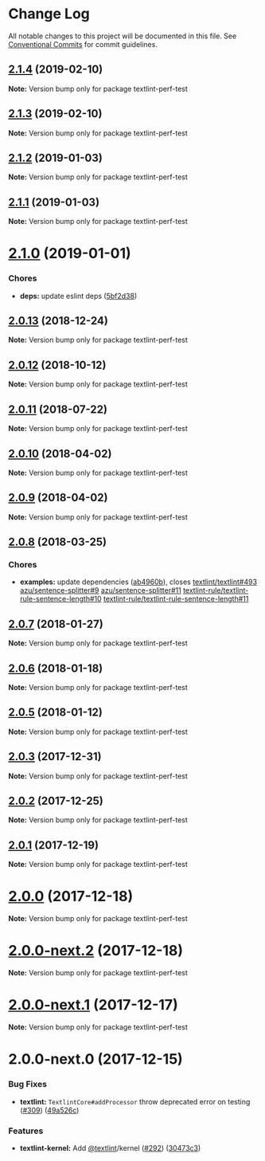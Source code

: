 # Change Log

All notable changes to this project will be documented in this file.
See [Conventional Commits](https://conventionalcommits.org) for commit guidelines.

<a name="2.1.4"></a>
## [2.1.4](https://github.com/textlint/textlint/compare/textlint-perf-test@2.1.3...textlint-perf-test@2.1.4) (2019-02-10)

**Note:** Version bump only for package textlint-perf-test





<a name="2.1.3"></a>
## [2.1.3](https://github.com/textlint/textlint/compare/textlint-perf-test@2.1.2...textlint-perf-test@2.1.3) (2019-02-10)

**Note:** Version bump only for package textlint-perf-test





<a name="2.1.2"></a>
## [2.1.2](https://github.com/textlint/textlint/compare/textlint-perf-test@2.1.1...textlint-perf-test@2.1.2) (2019-01-03)

**Note:** Version bump only for package textlint-perf-test





<a name="2.1.1"></a>
## [2.1.1](https://github.com/textlint/textlint/compare/textlint-perf-test@2.1.0...textlint-perf-test@2.1.1) (2019-01-03)

**Note:** Version bump only for package textlint-perf-test





<a name="2.1.0"></a>
# [2.1.0](https://github.com/textlint/textlint/compare/textlint-perf-test@2.0.13...textlint-perf-test@2.1.0) (2019-01-01)


### Chores

* **deps:** update eslint deps ([5bf2d38](https://github.com/textlint/textlint/commit/5bf2d38))




<a name="2.0.13"></a>
## [2.0.13](https://github.com/textlint/textlint/compare/textlint-perf-test@2.0.11...textlint-perf-test@2.0.13) (2018-12-24)




**Note:** Version bump only for package textlint-perf-test

<a name="2.0.12"></a>
## [2.0.12](https://github.com/textlint/textlint/compare/textlint-perf-test@2.0.11...textlint-perf-test@2.0.12) (2018-10-12)




**Note:** Version bump only for package textlint-perf-test

<a name="2.0.11"></a>
## [2.0.11](https://github.com/textlint/textlint/compare/textlint-perf-test@2.0.10...textlint-perf-test@2.0.11) (2018-07-22)




**Note:** Version bump only for package textlint-perf-test

<a name="2.0.10"></a>
## [2.0.10](https://github.com/textlint/textlint/compare/textlint-perf-test@2.0.9...textlint-perf-test@2.0.10) (2018-04-02)




**Note:** Version bump only for package textlint-perf-test

<a name="2.0.9"></a>
## [2.0.9](https://github.com/textlint/textlint/compare/textlint-perf-test@2.0.8...textlint-perf-test@2.0.9) (2018-04-02)




**Note:** Version bump only for package textlint-perf-test

<a name="2.0.8"></a>
## [2.0.8](https://github.com/textlint/textlint/compare/textlint-perf-test@2.0.7...textlint-perf-test@2.0.8) (2018-03-25)


### Chores

* **examples:** update dependencies ([ab4960b](https://github.com/textlint/textlint/commit/ab4960b)), closes [textlint/textlint#493](https://github.com/textlint/textlint/issues/493) [azu/sentence-splitter#9](https://github.com/azu/sentence-splitter/issues/9) [azu/sentence-splitter#11](https://github.com/azu/sentence-splitter/issues/11) [textlint-rule/textlint-rule-sentence-length#10](https://github.com/textlint-rule/textlint-rule-sentence-length/issues/10) [textlint-rule/textlint-rule-sentence-length#11](https://github.com/textlint-rule/textlint-rule-sentence-length/issues/11)




<a name="2.0.7"></a>
## [2.0.7](https://github.com/textlint/textlint/compare/textlint-perf-test@2.0.6...textlint-perf-test@2.0.7) (2018-01-27)




**Note:** Version bump only for package textlint-perf-test

<a name="2.0.6"></a>
## [2.0.6](https://github.com/textlint/textlint/compare/textlint-perf-test@2.0.5...textlint-perf-test@2.0.6) (2018-01-18)




**Note:** Version bump only for package textlint-perf-test

<a name="2.0.5"></a>
## [2.0.5](https://github.com/textlint/textlint/compare/textlint-perf-test@2.0.4...textlint-perf-test@2.0.5) (2018-01-12)




**Note:** Version bump only for package textlint-perf-test

<a name="2.0.3"></a>
## [2.0.3](https://github.com/textlint/textlint/compare/textlint-perf-test@2.0.2...textlint-perf-test@2.0.3) (2017-12-31)




**Note:** Version bump only for package textlint-perf-test

<a name="2.0.2"></a>
## [2.0.2](https://github.com/textlint/textlint/compare/textlint-perf-test@2.0.1...textlint-perf-test@2.0.2) (2017-12-25)




**Note:** Version bump only for package textlint-perf-test

<a name="2.0.1"></a>
## [2.0.1](https://github.com/textlint/textlint/compare/textlint-perf-test@2.0.0...textlint-perf-test@2.0.1) (2017-12-19)




**Note:** Version bump only for package textlint-perf-test

<a name="2.0.0"></a>
# [2.0.0](https://github.com/textlint/textlint/compare/textlint-perf-test@2.0.0-next.2...textlint-perf-test@2.0.0) (2017-12-18)




**Note:** Version bump only for package textlint-perf-test

<a name="2.0.0-next.2"></a>
# [2.0.0-next.2](https://github.com/textlint/textlint/compare/textlint-perf-test@2.0.0-next.1...textlint-perf-test@2.0.0-next.2) (2017-12-18)




**Note:** Version bump only for package textlint-perf-test

<a name="2.0.0-next.1"></a>
# [2.0.0-next.1](https://github.com/textlint/textlint/compare/textlint-perf-test@2.0.0-next.0...textlint-perf-test@2.0.0-next.1) (2017-12-17)




**Note:** Version bump only for package textlint-perf-test

<a name="2.0.0-next.0"></a>
# 2.0.0-next.0 (2017-12-15)


### Bug Fixes

* **textlint:** `TextlintCore#addProcessor` throw deprecated error on testing ([#309](https://github.com/textlint/textlint/issues/309)) ([49a526c](https://github.com/textlint/textlint/commit/49a526c))


### Features

* **textlint-kernel:** Add [@textlint](https://github.com/textlint)/kernel ([#292](https://github.com/textlint/textlint/issues/292)) ([30473c3](https://github.com/textlint/textlint/commit/30473c3))
